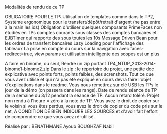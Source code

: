 Modalités de rendu de ce TP

OBLIGATOIRE POUR LE TP:
Utilisation de templates comme dans le TP2,
Système ergonomique pour le transfert/dépôt/retrait d'argent (ne pas entre à la main les ids)
Obligation d'utiliser quelques composants PrimeFaces non étudiés en TPs
comptes courants sous classes des comptes bancaires et EJBTimer qui rapporte des sous toutes les 10s
Message Driven Bean pour les ordres de transfert bancaires
Lazy Loading pour l'affichage des tableaux
La prise en compte du cours sur la navigation avec faces-redirect=true, view params et utilisation intelligente des scopes est un plus

A faire en binome, ou seul,
Rendre un zip portant TP4_NTDP_2013-2014-binome1-binome2.zip
Dans le zip : le répertoire du projet, une petite doc explicative avec points forts, points faibles, des screnshots. Tout ce que vous avez utilisé et qui n'a pas été expliqué en cours devra faire l'objet d'explications dans le readme.
Vous nous remettrez sur clé USB les TPs le jour de la démo (on passera dans les rangs).
Date de rendu séance de TP de la semaine du 3/12 pendant la séance de TP. Aucun retard toléré. Projet non rendu à l'heure = zéro à la note de TP.
Vous avez le droit de copier sur le voisin si vous êtes perdus, vous avez le droit de copier du code pris sur le net, A CONDITION DE BIEN INDIQUER LES SOURCES et d'avoir fait l'effort de comprendre ce que vous avez ré-utilisé.

Réalisé par : 
BENATHMANE Ayoub
BOUGHZAF Nabil